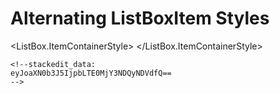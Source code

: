 # Alternating ListBoxItem Styles



<ListBox Name="lstProducts" Margin="5" DisplayMemberPath="ModelName"
        AlternationCount="2">
    <ListBox.ItemContainerStyle>
        <Style TargetType="{x:Type ListBoxItem}">
            <Setter Property="Background" Value="LightSteelBlue" />
            <Setter Property="Margin" Value="5"></Setter>
            <Setter Property="Padding" Value="5"></Setter>
            <Style.Triggers>
                <Trigger Property="ItemsControl.AlternationIndex" Value="1">
                    <Setter Property="Background" Value="LightBlue" />
                </Trigger>
                <Trigger Property="IsSelected" Value="True">
                    <Setter Property="Background" Value="DarkRed" />
                    <Setter Property="Foreground" Value="White" />
                    <Setter Property="BorderBrush" Value="Black" />
                    <Setter Property="BorderThickness" Value="1" />
                </Trigger>
            </Style.Triggers>
        </Style>
    </ListBox.ItemContainerStyle>
</ListBox>
```
<!--stackedit_data:
eyJoaXN0b3J5IjpbLTE0MjY3NDQyNDVdfQ==
-->